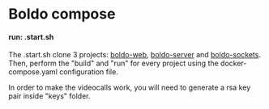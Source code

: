 # Boldo compose

#### run: .start.sh

The .start.sh clone 3 projects: [boldo-web](https://github.com/iHub-PTI/boldo-web), [boldo-server](https://github.com/iHub-PTI/boldo-server) and [boldo-sockets](https://github.com/iHub-PTI/boldo-sockets). Then, perform the "build" and "run" for every project using the docker-compose.yaml configuration file.
<p>In order to make the videocalls work, you will need to generate a rsa key pair inside "keys" folder.
